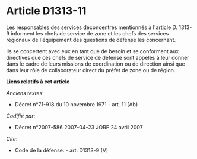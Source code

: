 # Article D1313-11

Les responsables des services déconcentrés mentionnés à l'article D. 1313-9 informent les chefs de service de zone et les
chefs des services régionaux de l'équipement des questions de défense les concernant. 

Ils se concertent avec eux en tant que de besoin et se conforment aux directives que ces chefs de service de défense sont
appelés à leur donner dans le cadre de leurs missions de coordination ou de direction ainsi que dans leur rôle de
collaborateur direct du préfet de zone ou de région.

**Liens relatifs à cet article**

_Anciens textes_:

  - Décret n°71-918 du 10 novembre 1971 - art. 11 (Ab)

_Codifié par_:

  - Décret n°2007-586 2007-04-23 JORF 24 avril 2007

_Cite_:

  - Code de la défense. - art. D1313-9 (V)
